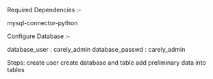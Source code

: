 Required Dependencies :- 

mysql-connector-python


Configure Database :- 

database_user : carely_admin
database_passwd : carely_admin

Steps:
create user
create database and table
add preliminary data into tables
